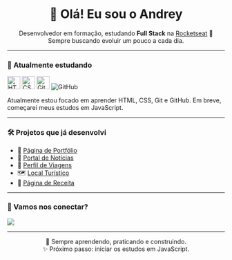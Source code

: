 <h1 align="center">👋 Olá! Eu sou o Andrey</h1>

<p align="center">
  Desenvolvedor em formação, estudando <strong>Full Stack</strong> na <a href="https://www.rocketseat.com.br/" target="_blank">Rocketseat</a> 🚀<br/>
  Sempre buscando evoluir um pouco a cada dia.
</p>

---

### 🧠 Atualmente estudando

<p align="left">
  <img src="https://cdn.jsdelivr.net/gh/devicons/devicon/icons/html5/html5-original.svg" alt="HTML" width="30" />
  <img src="https://cdn.jsdelivr.net/gh/devicons/devicon/icons/css3/css3-original.svg" alt="CSS" width="30" />
  <img src="https://cdn.jsdelivr.net/gh/devicons/devicon/icons/git/git-original.svg" alt="Git" width="30" />
  <img src="https://img.shields.io/badge/GitHub-181717?style=for-the-badge&logo=github&logoColor=white" alt="GitHub" />

  
</p>

<p>Atualmente estou focado em aprender HTML, CSS, Git e GitHub. Em breve, começarei meus estudos em JavaScript.</p>

---

### 🛠️ Projetos que já desenvolvi

- 💼 [Página de Portfólio](https://github.com/andrey00005/desafio-pagina-portfolio)
- 📰 [Portal de Notícias](https://github.com/andrey00005/portal-de-noticias)
- 🧳 [Perfil de Viagens](https://github.com/andrey00005/Perfil-de-viagens)
- 🗺️ [Local Turístico](https://github.com/andrey00005/Desafio-pratico-local-turistico)
- 📄 [Página de Receita](https://github.com/andrey00005/projeto-pagina-de-receita)

---

### 🤝 Vamos nos conectar?

<p>
  <a href="https://www.linkedin.com/in/andreypereira96/" target="_blank">
    <img src="https://img.shields.io/badge/LinkedIn-%230077B5.svg?&style=for-the-badge&logo=linkedin&logoColor=white" />
  </a>
</p>

---

<p align="center">
  🌱 Sempre aprendendo, praticando e construindo.<br/>
  ✨ Próximo passo: iniciar os estudos em JavaScript.
</p>
